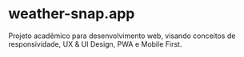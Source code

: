 # weather-snap.app
 Projeto acadêmico para desenvolvimento web, visando conceitos de responsividade, UX & UI Design, PWA e Mobile First.

